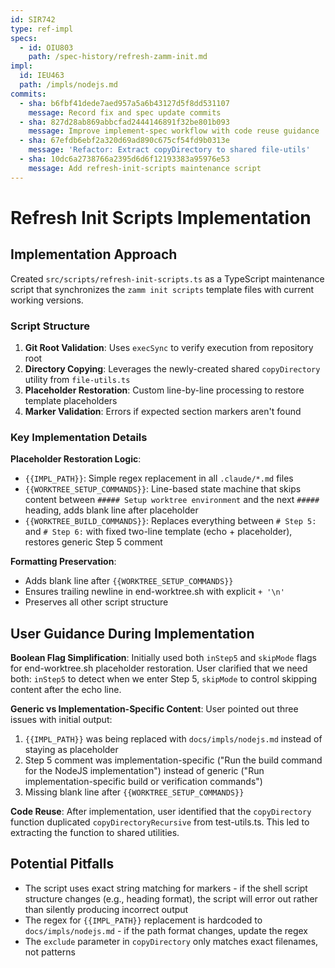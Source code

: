 ```yaml
---
id: SIR742
type: ref-impl
specs:
  - id: OIU803
    path: /spec-history/refresh-zamm-init.md
impl:
  id: IEU463
  path: /impls/nodejs.md
commits:
  - sha: b6fbf41dede7aed957a5a6b43127d5f8dd531107
    message: Record fix and spec update commits
  - sha: 827d28ab869abbcfad2444146891f32be801b093
    message: Improve implement-spec workflow with code reuse guidance
  - sha: 67efdb6ebf2a320d69ad890c675cf54fd9b0313e
    message: 'Refactor: Extract copyDirectory to shared file-utils'
  - sha: 10dc6a2738766a2395d6d6f12193383a95976e53
    message: Add refresh-init-scripts maintenance script
---
```


# Refresh Init Scripts Implementation

## Implementation Approach

Created `src/scripts/refresh-init-scripts.ts` as a TypeScript maintenance script that synchronizes the `zamm init scripts` template files with current working versions.

### Script Structure

1. **Git Root Validation**: Uses `execSync` to verify execution from repository root
2. **Directory Copying**: Leverages the newly-created shared `copyDirectory` utility from `file-utils.ts`
3. **Placeholder Restoration**: Custom line-by-line processing to restore template placeholders
4. **Marker Validation**: Errors if expected section markers aren't found

### Key Implementation Details

**Placeholder Restoration Logic**:

- `{{IMPL_PATH}}`: Simple regex replacement in all `.claude/*.md` files
- `{{WORKTREE_SETUP_COMMANDS}}`: Line-based state machine that skips content between `##### Setup worktree environment` and the next `#####` heading, adds blank line after placeholder
- `{{WORKTREE_BUILD_COMMANDS}}`: Replaces everything between `# Step 5:` and `# Step 6:` with fixed two-line template (echo + placeholder), restores generic Step 5 comment

**Formatting Preservation**:

- Adds blank line after `{{WORKTREE_SETUP_COMMANDS}}`
- Ensures trailing newline in end-worktree.sh with explicit `+ '\n'`
- Preserves all other script structure

## User Guidance During Implementation

**Boolean Flag Simplification**: Initially used both `inStep5` and `skipMode` flags for end-worktree.sh placeholder restoration. User clarified that we need both: `inStep5` to detect when we enter Step 5, `skipMode` to control skipping content after the echo line.

**Generic vs Implementation-Specific Content**: User pointed out three issues with initial output:

1. `{{IMPL_PATH}}` was being replaced with `docs/impls/nodejs.md` instead of staying as placeholder
2. Step 5 comment was implementation-specific ("Run the build command for the NodeJS implementation") instead of generic ("Run implementation-specific build or verification commands")
3. Missing blank line after `{{WORKTREE_SETUP_COMMANDS}}`

**Code Reuse**: After implementation, user identified that the `copyDirectory` function duplicated `copyDirectoryRecursive` from test-utils.ts. This led to extracting the function to shared utilities.

## Potential Pitfalls

- The script uses exact string matching for markers - if the shell script structure changes (e.g., heading format), the script will error out rather than silently producing incorrect output
- The regex for `{{IMPL_PATH}}` replacement is hardcoded to `docs/impls/nodejs.md` - if the path format changes, update the regex
- The `exclude` parameter in `copyDirectory` only matches exact filenames, not patterns

